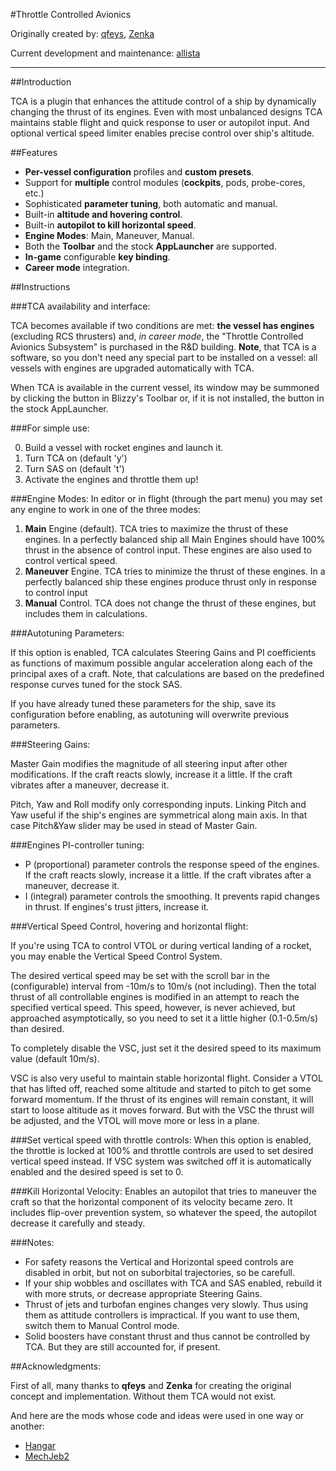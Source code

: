 #Throttle Controlled Avionics

Originally created by:
[qfeys](http://forum.kerbalspaceprogram.com/members/45099-qfeys),
[Zenka](http://forum.kerbalspaceprogram.com/members/108134-Zenka)

Current development and maintenance:
[allista](http://forum.kerbalspaceprogram.com/members/102693-allista)

***

##Introduction

TCA is a plugin that enhances the attitude control of a ship by dynamically changing the thrust of its engines. Even with most unbalanced designs TCA maintains stable flight and quick response to user or autopilot input. And optional vertical speed limiter enables precise control over ship's altitude.

##Features

* **Per-vessel configuration** profiles and **custom presets**.
* Support for **multiple** control modules (**cockpits**, pods, probe-cores, etc.)
* Sophisticated **parameter tuning**, both automatic and manual.
* Built-in **altitude and hovering control**.
* Built-in **autopilot to kill horizontal speed**.
* **Engine Modes**: Main, Maneuver, Manual.
* Both the **Toolbar** and the stock **AppLauncher** are supported.
* **In-game** configurable **key binding**.
* **Career mode** integration.

##Instructions

###TCA availability and interface:

TCA becomes available if two conditions are met: **the vessel has engines** (excluding RCS thrusters) and, *in career mode*, the "Throttle Controlled Avionics Subsystem" is purchased in the R&D building.
**Note**, that TCA is a software, so you don't need any special part to be installed on a vessel: all vessels with engines are upgraded automatically with TCA.

When TCA is available in the current vessel, its window may be summoned by clicking the button in Blizzy's Toolbar or, if it is not installed, the button in the stock AppLauncher.


###For simple use:

0. Build a vessel with rocket engines and launch it.
1. Turn TCA on (default 'y')
2. Turn SAS on (default 't')
3. Activate the engines and throttle them up!

###Engine Modes:
In editor or in flight (through the part menu) you may set any engine to work in one of the three modes: 

1. **Main** Engine (default). TCA tries to maximize the thrust of these engines. In a perfectly balanced ship all Main Engines should have 100% thrust in the absence of control input. These engines are also used to control vertical speed.
2. **Maneuver** Engine. TCA tries to minimize the thrust of these engines. In a perfectly balanced ship these engines produce thrust only in response to control input
3. **Manual** Control. TCA does not change the thrust of these engines, but includes them in calculations.

###Autotuning Parameters:

If this option is enabled, TCA calculates Steering Gains and PI coefficients as functions of maximum possible angular acceleration along each of the principal axes of a craft. Note, that calculations are based on the predefined response curves tuned for the stock SAS.

If you have already tuned these parameters for the ship, save its configuration before enabling, as autotuning will overwrite previous parameters.

###Steering Gains:

Master Gain modifies the magnitude of all steering input after other modifications. If the craft reacts slowly, increase it a little. If the craft vibrates after a maneuver, decrease it.

Pitch, Yaw and Roll modify only corresponding inputs. Linking Pitch and Yaw useful if the ship's engines are symmetrical along main axis. In that case Pitch&Yaw slider may be used in stead of Master Gain.

###Engines PI-controller tuning:

* P (proportional) parameter controls the response speed of the engines. If the craft reacts slowly, increase it a little. If the craft vibrates after a maneuver, decrease it.
* I (integral) parameter controls the smoothing. It prevents rapid changes in thrust. If engines's trust jitters, increase it.

###Vertical Speed Control, hovering and horizontal flight:

If you're using TCA to control VTOL or during vertical landing of a rocket, you may enable the Vertical Speed Control System. 

The desired vertical speed may be set with the scroll bar in the (configurable) interval from -10m/s to 10m/s (not including). Then the total thrust of all controllable engines is modified in an attempt to reach the specified vertical speed. This speed, however, is never achieved, but approached asymptotically, so you need to set it a little higher (0.1-0.5m/s) than desired.

To completely disable the VSC, just set it the desired speed to its maximum value (default 10m/s).

VSC is also very useful to maintain stable horizontal flight. Consider a VTOL that has lifted off, reached some altitude and started to pitch to get some forward momentum. If the thrust of its engines will remain constant, it will start to loose altitude as it moves forward. But with the VSC the thrust will be adjusted, and the VTOL will move more or less in a plane.

###Set vertical speed with throttle controls:
When this option is enabled, the throttle is locked at 100% and throttle controls are used to set desired vertical speed instead. If VSC system was switched off it is automatically enabled and the desired speed is set to 0.

###Kill Horizontal Velocity:
Enables an autopilot that tries to maneuver the craft so that the horizontal component of its velocity became zero. It includes flip-over prevention system, so whatever the speed, the autopilot decrease it carefully and steady.

###Notes:

* For safety reasons the Vertical and Horizontal speed controls are disabled in orbit, but not on suborbital trajectories, so be carefull.
* If your ship wobbles and oscillates with TCA and SAS enabled, rebuild it with more struts, or decrease appropriate Steering Gains.
* Thrust of jets and turbofan engines changes very slowly. Thus using them as attitude controllers is impractical. If you want to use them, switch them to Manual Control mode.
* Solid boosters have constant thrust and thus cannot be controlled by TCA. But they are still accounted for, if present.

##Acknowledgments:

First of all, many thanks to **qfeys** and **Zenka** for creating the original concept and implementation. Without them TCA would not exist.

And here are the mods whose code and ideas were used in one way or another:

* [Hangar](http://forum.kerbalspaceprogram.com/threads/88933)
* [MechJeb2](http://forum.kerbalspaceprogram.com/threads/12384)
